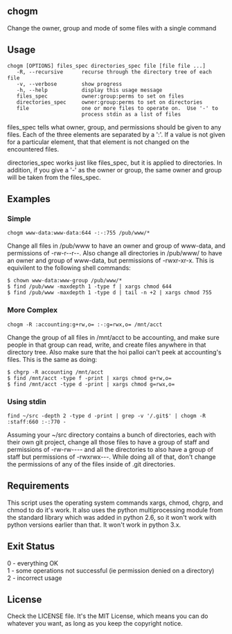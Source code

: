 chogm
-----

Change the owner, group and mode of some files with a single command

Usage
-----

    chogm [OPTIONS] files_spec directories_spec file [file file ...]  
       -R, --recursive      recurse through the directory tree of each file  
       -v, --verbose        show progress  
       -h, --help           display this usage message  
       files_spec           owner:group:perms to set on files  
       directories_spec     owner:group:perms to set on directories  
       file                 one or more files to operate on.  Use '-' to  
                            process stdin as a list of files  

files_spec tells what owner, group, and permissions should be given to
any files. Each of the three elements are separated by a ':'. If a value
is not given for a particular element, that that element is not changed
on the encountered files.

directories_spec works just like files_spec, but it is applied to
directories. In addition, if you give a '-' as the owner or group, the
same owner and group will be taken from the files_spec.

Examples
--------

### Simple

    chogm www-data:www-data:644 -:-:755 /pub/www/*

Change all files in /pub/www to have an owner and group of www-data, and
permissions of -rw-r--r--. Also change all directories in /pub/www/ to
have an owner and group of www-data, but permissions of -rwxr-xr-x. This
is equivilent to the following shell commands:

    $ chown www-data:www-group /pub/www/*
    $ find /pub/www -maxdepth 1 -type f | xargs chmod 644
    $ find /pub/www -maxdepth 1 -type d | tail -n +2 | xargs chmod 755 

### More Complex

    chogm -R :accounting:g+rw,o= :-:g=rwx,o= /mnt/acct

Change the group of all files in /mnt/acct to be accounting, and make
sure people in that group can read, write, and create files anywhere in
that directory tree. Also make sure that the hoi palloi can't peek at
accounting's files. This is the same as doing:

    $ chgrp -R accounting /mnt/acct
    $ find /mnt/acct -type f -print | xargs chmod g+rw,o=
    $ find /mnt/acct -type d -print | xargs chmod g=rwx,o= 

### Using stdin

    find ~/src -depth 2 -type d -print | grep -v '/.git$' | chogm -R :staff:660 :-:770 -

Assuming your ~/src directory contains a bunch of directories, each with
their own git project, change all those files to have a group of staff
and permissions of -rw-rw---- and all the directories to also have a
group of staff but permissions of -rwxrwx---. While doing all of that,
don't change the permissions of any of the files inside of .git
directories.


Requirements
------------

This script uses the operating system commands xargs, chmod, chgrp, and
chmod to do it's work. It also uses the python multiprocessing module
from the standard library which was added in python 2.6, so it won't
work with python versions earlier than that. It won't work in python
3.x.

Exit Status
-----------

 0 - everything OK  
 1 - some operations not successful (ie permission denied on a directory)  
 2 - incorrect usage


License
-------

Check the LICENSE file.  It's the MIT License, which means you can do whatever you want, as long as you keep the copyright notice.